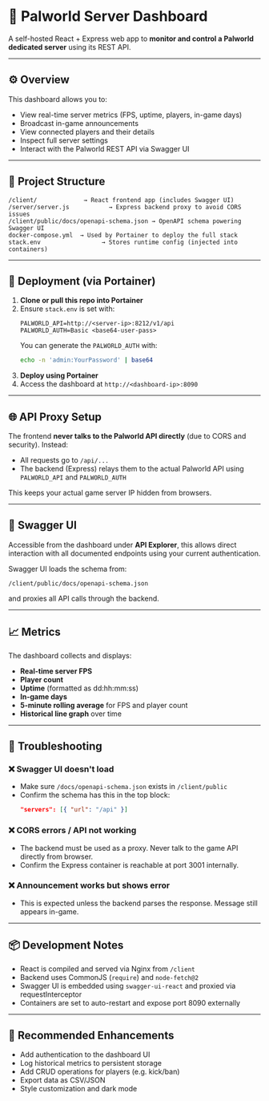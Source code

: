 
# 🐼 Palworld Server Dashboard

A self-hosted React + Express web app to **monitor and control a Palworld dedicated server** using its REST API.

---

## ⚙️ Overview

This dashboard allows you to:

- View real-time server metrics (FPS, uptime, players, in-game days)
- Broadcast in-game announcements
- View connected players and their details
- Inspect full server settings
- Interact with the Palworld REST API via Swagger UI

---

## 🧱 Project Structure

```
/client/             → React frontend app (includes Swagger UI)
/server/server.js           → Express backend proxy to avoid CORS issues
/client/public/docs/openapi-schema.json → OpenAPI schema powering Swagger UI
docker-compose.yml  → Used by Portainer to deploy the full stack
stack.env                 → Stores runtime config (injected into containers)
```

---

## 🐳 Deployment (via Portainer)

1. **Clone or pull this repo into Portainer**
2. Ensure `stack.env` is set with:
   ```
   PALWORLD_API=http://<server-ip>:8212/v1/api
   PALWORLD_AUTH=Basic <base64-user-pass>
   ```
   You can generate the `PALWORLD_AUTH` with:
   ```bash
   echo -n 'admin:YourPassword' | base64
   ```
3. **Deploy using Portainer**
4. Access the dashboard at `http://<dashboard-ip>:8090`

---

## 🌐 API Proxy Setup

The frontend **never talks to the Palworld API directly** (due to CORS and security). Instead:

- All requests go to `/api/...`
- The backend (Express) relays them to the actual Palworld API using `PALWORLD_API` and `PALWORLD_AUTH`

This keeps your actual game server IP hidden from browsers.

---

## 🧪 Swagger UI

Accessible from the dashboard under **API Explorer**, this allows direct interaction with all documented endpoints using your current authentication.

Swagger UI loads the schema from:
```
/client/public/docs/openapi-schema.json
```
and proxies all API calls through the backend.

---

## 📈 Metrics

The dashboard collects and displays:
- **Real-time server FPS**
- **Player count**
- **Uptime** (formatted as dd:hh:mm:ss)
- **In-game days**
- **5-minute rolling average** for FPS and player count
- **Historical line graph** over time

---

## 🧪 Troubleshooting

### ❌ Swagger UI doesn't load
- Make sure `/docs/openapi-schema.json` exists in `/client/public`
- Confirm the schema has this in the top block:
  ```json
  "servers": [{ "url": "/api" }]
  ```

### ❌ CORS errors / API not working
- The backend must be used as a proxy. Never talk to the game API directly from browser.
- Confirm the Express container is reachable at port 3001 internally.

### ❌ Announcement works but shows error
- This is expected unless the backend parses the response. Message still appears in-game.

---

## 📦 Development Notes

- React is compiled and served via Nginx from `/client`
- Backend uses CommonJS (`require`) and `node-fetch@2`
- Swagger UI is embedded using `swagger-ui-react` and proxied via requestInterceptor
- Containers are set to auto-restart and expose port 8090 externally

---

## 🧠 Recommended Enhancements

- Add authentication to the dashboard UI
- Log historical metrics to persistent storage
- Add CRUD operations for players (e.g. kick/ban)
- Export data as CSV/JSON
- Style customization and dark mode

